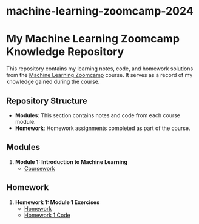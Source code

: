 # machine-learning-zoomcamp-2024

# My Machine Learning Zoomcamp Knowledge Repository

This repository contains my learning notes, code, and homework solutions from the [Machine Learning Zoomcamp](https://github.com/DataTalksClub/machine-learning-zoomcamp) course. It serves as a record of my knowledge gained during the course.

## Repository Structure

- **Modules**: This section contains notes and code from each course module.
- **Homework**: Homework assignments completed as part of the course.

## Modules

1. **Module 1: Introduction to Machine Learning**
   - [Coursework](https://github.com/DataTalksClub/machine-learning-zoomcamp/tree/master/01-intro)
   
  
## Homework

1. **Homework 1: Module 1 Exercises**
   - [Homework](https://github.com/DataTalksClub/machine-learning-zoomcamp/blob/master/cohorts/2024/01-intro/homework.md)
   - [Homework 1 Code](https://github.com/selesselvan/machine-learning-zoomcamp-2024/tree/main/homework/homework1)
   



